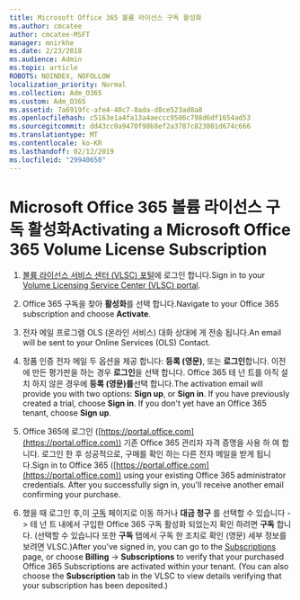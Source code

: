 ```yaml
---
title: Microsoft Office 365 볼륨 라이선스 구독 활성화
ms.author: cmcatee
author: cmcatee-MSFT
manager: mnirkhe
ms.date: 2/23/2018
ms.audience: Admin
ms.topic: article
ROBOTS: NOINDEX, NOFOLLOW
localization_priority: Normal
ms.collection: Adm_O365
ms.custom: Adm_O365
ms.assetid: 7a6919fc-afe4-40c7-8ada-d8ce523ad8a8
ms.openlocfilehash: c5163e1a4fa13a4aeccc9506c798d6df1654ad53
ms.sourcegitcommit: dd43cc0a9470f98b8ef2a3787c823801d674c666
ms.translationtype: MT
ms.contentlocale: ko-KR
ms.lasthandoff: 02/12/2019
ms.locfileid: "29940650"
---
```

# <a name="activating-a-microsoft-office-365-volume-license-subscription"></a><span data-ttu-id="e3cc1-102">Microsoft Office 365 볼륨 라이선스 구독 활성화</span><span class="sxs-lookup"><span data-stu-id="e3cc1-102">Activating a Microsoft Office 365 Volume License Subscription</span></span>

1. <span data-ttu-id="e3cc1-103">[볼륨 라이선스 서비스 센터 (VLSC) 포털](http://go.microsoft.com/fwlink/p/?LinkId=329762)에 로그인 합니다.</span><span class="sxs-lookup"><span data-stu-id="e3cc1-103">Sign in to your [Volume Licensing Service Center (VLSC) portal](http://go.microsoft.com/fwlink/p/?LinkId=329762).</span></span>
    
2. <span data-ttu-id="e3cc1-104">Office 365 구독을 찾아 **활성화**를 선택 합니다.</span><span class="sxs-lookup"><span data-stu-id="e3cc1-104">Navigate to your Office 365 subscription and choose **Activate**.</span></span>
    
3. <span data-ttu-id="e3cc1-105">전자 메일 프로그램 OLS (온라인 서비스) 대화 상대에 게 전송 됩니다.</span><span class="sxs-lookup"><span data-stu-id="e3cc1-105">An email will be sent to your Online Services (OLS) Contact.</span></span>
    
4. <span data-ttu-id="e3cc1-p101">정품 인증 전자 메일 두 옵션을 제공 합니다: **등록 (영문)**, 또는 **로그인**합니다. 이전에 만든 평가판을 하는 경우 **로그인**을 선택 합니다. Office 365 테 넌 트를 아직 설치 하지 않은 경우에 **등록 (영문)를**선택 합니다.</span><span class="sxs-lookup"><span data-stu-id="e3cc1-p101">The activation email will provide you with two options: **Sign up**, or **Sign in**. If you have previously created a trial, choose **Sign in**. If you don't yet have an Office 365 tenant, choose **Sign up**.</span></span>
    
5. <span data-ttu-id="e3cc1-p102">Office 365에 로그인 ([https://portal.office.com](https://portal.office.com)) 기존 Office 365 관리자 자격 증명을 사용 하 여 합니다. 로그인 한 후 성공적으로, 구매를 확인 하는 다른 전자 메일을 받게 됩니다.</span><span class="sxs-lookup"><span data-stu-id="e3cc1-p102">Sign in to Office 365 ([https://portal.office.com](https://portal.office.com)) using your existing Office 365 administrator credentials. After you successfully sign in, you'll receive another email confirming your purchase.</span></span>
    
6. <span data-ttu-id="e3cc1-p103">했을 때 로그인 후,이 [구독](https://go.microsoft.com/fwlink/p/?linkid=842054) 페이지로 이동 하거나 **대금 청구** 를 선택할 수 있습니다 - \> 테 넌 트 내에서 구입한 Office 365 구독 활성화 되었는지 확인 하려면 **구독** 합니다. (선택할 수 있습니다 또한 **구독** 탭에서 구독 한 조치로 확인 (영문) 세부 정보를 보려면 VLSC.)</span><span class="sxs-lookup"><span data-stu-id="e3cc1-p103">After you've signed in, you can go to the [Subscriptions](https://go.microsoft.com/fwlink/p/?linkid=842054) page, or choose **Billing** -\> **Subscriptions** to verify that your purchased Office 365 Subscriptions are activated within your tenant. (You can also choose the **Subscription** tab in the VLSC to view details verifying that your subscription has been deposited.)</span></span> 
    

